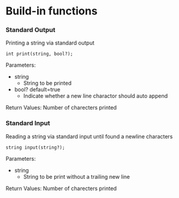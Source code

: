 # Build-in functions

### Standard Output

Printing a string via standard output

```
int print(string, bool?);
```

Parameters:

-   string
    -   String to be printed
-   bool? default=true
    -   Indicate whether a new line charactor should auto append

Return Values:
Number of charecters printed

### Standard Input

Reading a string via standard input until found a newline characters

```
string input(string?);
```

Parameters:

-   string
    -   String to be print without a trailing new line

Return Values:
Number of charecters printed
